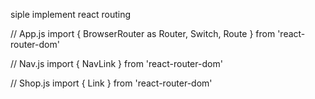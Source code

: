 siple implement react routing


// App.js
import { BrowserRouter as Router, Switch, Route } from 'react-router-dom'

// Nav.js
import { NavLink } from 'react-router-dom'

// Shop.js
import { Link } from 'react-router-dom'
